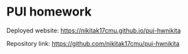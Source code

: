 # PUI homework

Deployed website: https://nikitak17cmu.github.io/pui-hwnikita

Repository link: https://github.com/nikitak17cmu/pui-hwnikita
